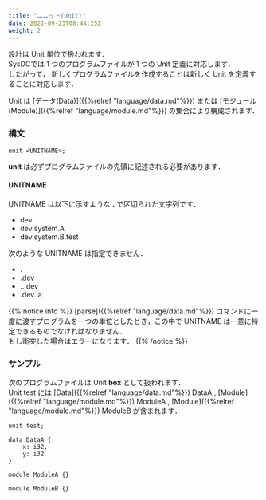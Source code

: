 ```yaml
---
title: "ユニット(Unit)"
date: 2022-09-23T08:44:25Z
weight: 2
---
```


設計は Unit 単位で扱われます．  
SysDCでは 1 つのプログラムファイルが 1 つの Unit 定義に対応します．  
したがって， 新しくプログラムファイルを作成することは新しく Unit を定義することに対応します．  

Unit は [データ(Data)]({{%relref "language/data.md"%}}) または [モジュール(Module)]({{%relref "language/module.md"%}}) の集合により構成されます．  


### 構文

```text
unit <UNITNAME>;
```

**unit** は必ずプログラムファイルの先頭に記述される必要があります．

#### UNITNAME

UNITNAME は以下に示すような **\.** で区切られた文字列です．

- dev
- dev.system.A
- dev.system.B.test

次のような UNITNAME は指定できません．

- .
- .dev
- ...dev
- .dev..a

{{% notice info %}}
[parse]({{%relref "language/data.md"%}}) コマンドに一度に渡すプログラムを一つの単位としたとき，この中で UNITNAME は一意に特定できるものでなければなりません．  
もし衝突した場合はエラーになります．
{{% /notice %}}

### サンプル

次のプログラムファイルは Unit **box** として扱われます．  
Unit test には
[Data]({{%relref "language/data.md"%}}) DataA ,
[Module]({{%relref "language/module.md"%}}) ModuleA ,
[Module]({{%relref "language/module.md"%}}) ModuleB
が含まれます．

```text
unit test;

data DataA {
    x: i32,
    y: i32
}

module ModuleA {}

module ModuleB {}
```
